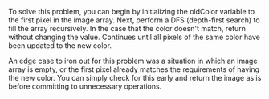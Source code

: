 To solve this problem, you can begin by initializing the oldColor variable to the first pixel in the image array. Next, perform a DFS (depth-first search) to fill the array recursively. In the case that the color doesn't match, return without changing the value. Continues until all pixels of the same color have been updated to the new color. 

An edge case to iron out for this problem was a situation in which an image array is empty, or the first pixel already matches the requirements of having the new color. You can simply check for this early and return the image as is before committing to unnecessary operations.
